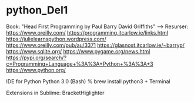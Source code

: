 # python_Del1
Book: "Head First Programming by Paul Barry David Griffiths"
--> Resurser:
https://www.oreilly.com/
https://programming.itcarlow.ie/links.html
https://julielearnspython.wordpress.com/
https://www.oreilly.com/pub/au/3371
https://glasnost.itcarlow.ie/~barryp/
https://www.sqlite.org/
https://www.pygame.org/news.html
https://pypi.org/search/?c=Programming+Language+%3A%3A+Python+%3A%3A+3
https://www.python.org/

IDE for Python 
Python 3.0
(Bash) % brew install python3 + Terminal

Extensions in Sublime: 
BracketHiglighter
